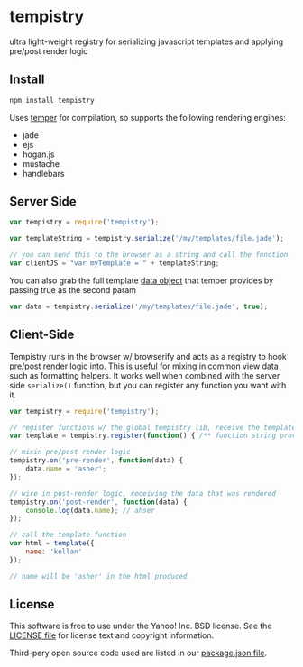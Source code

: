 tempistry
=======

ultra light-weight registry for serializing javascript templates and applying pre/post render logic

## Install

```bash
npm install tempistry
```

Uses [temper](https://github.com/bigpipe/temper) for compilation, so supports the following rendering engines:

+ jade
+ ejs
+ hogan.js
+ mustache
+ handlebars

## Server Side

```javascript
var tempistry = require('tempistry');

var templateString = tempistry.serialize('/my/templates/file.jade');

// you can send this to the browser as a string and call the function
var clientJS = "var myTemplate = " + templateString;
```

You can also grab the full template [data object](https://github.com/bigpipe/temper#data-structure) that temper provides by passing true as the second param

```javascript
var data = tempistry.serialize('/my/templates/file.jade', true);
```

## Client-Side

Tempistry runs in the browser w/ browserify and acts as a registry to hook pre/post render logic into.  This is useful for mixing in common view data such as formatting helpers.  It works well when combined with the server side `serialize()` function, but you can register any function you want with it.

```javascript
var tempistry = require('tempistry');

// register functions w/ the global tempistry lib, receive the template function back
var template = tempistry.register(function() { /** function string provider from server-side tempistry.serialize() call*/});

// mixin pre/post render logic
tempistry.on('pre-render', function(data) {
    data.name = 'asher';
});

// wire in post-render logic, receiving the data that was rendered
tempistry.on('post-render', function(data) {
    console.log(data.name); // ahser
});

// call the template function
var html = template({
    name: 'kellan'
});

// name will be 'asher' in the html produced
```

## License
This software is free to use under the Yahoo! Inc. BSD license.
See the [LICENSE file][] for license text and copyright information.

[LICENSE file]: https://github.com/yahoo/tempistry/blob/master/LICENSE.md

Third-pary open source code used are listed in our [package.json file]( https://github.com/yahoo/tempistry/blob/master/package.json).
